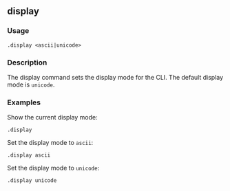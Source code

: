 ## display

### Usage

```text
.display <ascii|unicode>
```

### Description

The display command sets the display mode for the CLI. The default display mode is `unicode`.

### Examples

Show the current display mode:

```text
.display
```

Set the display mode to `ascii`:

```text
.display ascii
```

Set the display mode to `unicode`:

```text
.display unicode
```
